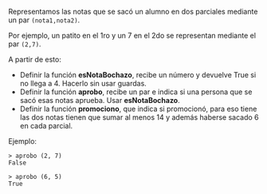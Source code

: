 Representamos las notas que se sacó un alumno en dos parciales mediante un par `(nota1,nota2)`.

Por ejemplo, un patito en el 1ro y un 7 en el 2do se representan mediante el par `(2,7)`.

A partir de esto:

* Definir la función **esNotaBochazo**, recibe un número y devuelve True si no llega a 4. Hacerlo sin usar guardas.
* Definir la función **aprobo**, recibe un par e indica si una persona que se sacó esas notas aprueba. Usar **esNotaBochazo**.
* Definir la función **promociono**, que indica si promocionó, para eso tiene las dos notas tienen que sumar al menos 14 y además haberse sacado 6 en cada parcial.

Ejemplo:

```
> aprobo (2, 7)
False
```

```
> aprobo (6, 5)
True
```
